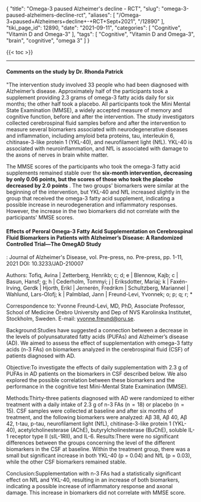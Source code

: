 {
    "title": "Omega-3 paused Alzheimer's decline - RCT",
    "slug": "omega-3-paused-alzheimers-decline-rct",
    "aliases": [
        "/Omega-3+paused+Alzheimers+decline+-+RCT+Sept+2021",
        "/12890"
    ],
    "tiki_page_id": 12890,
    "date": "2021-09-11",
    "categories": [
        "Cognitive",
        "Vitamin D and Omega-3"
    ],
    "tags": [
        "Cognitive",
        "Vitamin D and Omega-3",
        "brain",
        "cognitive",
        "omega 3"
    ]
}


{{< toc >}}

---

#### Comments on the study by Dr. Rhonda Patrick

"The intervention study involved 33 people who had been diagnosed with Alzheimer’s disease. Approximately half of the participants took a supplement providing 2.3 grams of omega-3 fatty acids daily for six months; the other half took a placebo. All participants took the Mini Mental State Examination (MMSE), a widely accepted measure of memory and cognitive function, before and after the intervention. The study investigators collected cerebrospinal fluid samples before and after the intervention to measure several biomarkers associated with neurodegenerative diseases and inflammation, including amyloid beta proteins, tau, interleukin 6, chitinase-3-like protein 1 (YKL-40), and neurofilament light (NfL). YKL-40 is associated with neuroinflammation, and NfL is associated with damage to the axons of nerves in brain white matter. 

The MMSE scores of the participants who took the omega-3 fatty acid supplements remained stable over the  **six-month intervention, decreasing by only 0.06 points, but the scores of those who took the placebo decreased by 2.0 points** . The two groups' biomarkers were similar at the beginning of the intervention, but YKL-40 and NfL increased slightly in the group that received the omega-3 fatty acid supplement, indicating a possible increase in neurodegeneration and inflammatory responses. However, the increase in the two biomarkers did not correlate with the participants' MMSE scores. 

#### Effects of Peroral Omega-3 Fatty Acid Supplementation on Cerebrospinal Fluid Biomarkers in Patients with Alzheimer’s Disease: A Randomized Controlled Trial—The OmegAD Study

: Journal of Alzheimer's Disease, vol. Pre-press, no. Pre-press, pp. 1-11, 2021 DOI: 10.3233/JAD-210007

Authors: Tofiq, Avina | Zetterberg, Henrikb; c; d; e | Blennow, Kajb; c | Basun, Hansf; g; h | Cederholm, Tommyi; j | Eriksdotter, Mariaj; k | Faxén-Irving, Gerdk | Hjorth, Erikl | Jernerén, Fredrikm | Schultzberg, Mariannel | Wahlund, Lars-Olofj; k | Palmblad, Jann | Freund-Levi, Yvonnek; o; p; q; r; *

Correspondence to: Yvonne Freund-Levi, MD, PhD, Associate Professor, School of Medicine Örebro University and Dep of NVS Karolinska Institutet, Stockholm, Sweden. E-mail: yvonne.freund@oru.se.

Background:Studies have suggested a connection between a decrease in the levels of polyunsaturated fatty acids (PUFAs) and Alzheimer’s disease (AD). We aimed to assess the effect of supplementation with omega-3 fatty acids (n-3 FAs) on biomarkers analyzed in the cerebrospinal fluid (CSF) of patients diagnosed with AD. 

Objective:To investigate the effects of daily supplementation with 2.3 g of PUFAs in AD patients on the biomarkers in CSF described below. We also explored the possible correlation between these biomarkers and the performance in the cognitive test Mini-Mental State Examination (MMSE). 

Methods:Thirty-three patients diagnosed with AD were randomized to either treatment with a daily intake of 2.3 g of n-3 FAs (n  =  18) or placebo (n  =  15). CSF samples were collected at baseline and after six months of treatment, and the following biomarkers were analyzed: Aβ 38, Aβ 40, Aβ 42, t-tau, p-tau, neurofilament light (NfL), chitinase-3-like protein 1 (YKL-40), acetylcholinesterase (AChE), butyrylcholinesterase (BuChE), soluble IL-1 receptor type II (sIL-1RII), and IL-6. Results:There were no significant differences between the groups concerning the level of the different biomarkers in the CSF at baseline. Within the treatment group, there was a small but significant increase in both YKL-40 (p = 0.04) and NfL (p = 0.03), while the other CSF biomarkers remained stable. 

Conclusion:Supplementation with n-3 FAs had a statistically significant effect on NfL and YKL-40, resulting in an increase of both biomarkers, indicating a possible increase of inflammatory response and axonal damage. This increase in biomarkers did not correlate with MMSE score.